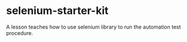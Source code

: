 # selenium-starter-kit
A lesson teaches how to use selenium library to run the automation test procedure.
